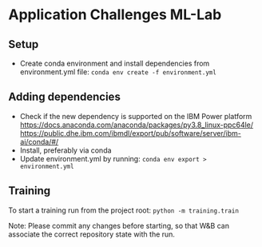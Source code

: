 # Application Challenges ML-Lab

## Setup

* Create conda environment and install dependencies from environment.yml file:
`conda env create -f environment.yml`

## Adding dependencies

* Check if the new dependency is supported on the IBM Power platform
<https://docs.anaconda.com/anaconda/packages/py3.8_linux-ppc64le/>
<https://public.dhe.ibm.com/ibmdl/export/pub/software/server/ibm-ai/conda/#/>
* Install, preferably via conda
* Update environment.yml by running:
`conda env export > environment.yml`

## Training

To start a training run from the project root: `python -m training.train`

Note: Please commit any changes before starting, so that W&B can associate the correct repository state with the run.
